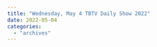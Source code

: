 ```yaml
---
title: "Wednesday, May 4 TBTV Daily Show 2022"
date: 2022-05-04
categories: 
  - "archives"
---
```



